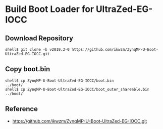 Build Boot Loader for UltraZed-EG-IOCC
====================================================================================

## Download Repository

```console
shell$ git clone -b v2019.2-0 https://github.com/ikwzm/ZynqMP-U-Boot-UltraZed-EG-IOCC.git
```

## Copy boot.bin

```console
shell$ cp ZynqMP-U-Boot-UltraZed-EG-IOCC/boot.bin                 ../boot/
shell$ cp ZynqMP-U-Boot-UltraZed-EG-IOCC/boot_outer_shareable.bin ../boot/
```

## Reference

* https://github.com/ikwzm/ZynqMP-U-Boot-UltraZed-EG-IOCC.git

